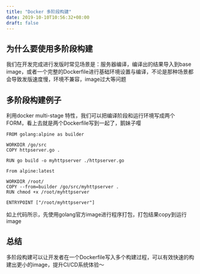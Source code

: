 ```yaml
---
title: "Docker 多阶段构建"
date: 2019-10-10T10:56:32+08:00
draft: false
---
```


## 为什么要使用多阶段构建

我们在开发完成进行发版时常见场景是：服务器编译，编译出的结果导入到base image，或者一个完整的Dockerfile进行基础环境设置与编译，不论是那种场景都会导致发版速度慢，环境不兼容，image过大等问题

## 多阶段构建例子

利用docker multi-stage 特性，我们可以把编译阶段和运行环境写成两个FORM，看上去就是两个Dockerfile写到一起了，鹅妹子嘤

```
FROM golang:alpine as builder

WORKDIR /go/src
COPY httpserver.go .

RUN go build -o myhttpserver ./httpserver.go

From alpine:latest

WORKDIR /root/
COPY --from=builder /go/src/myhttpserver .
RUN chmod +x /root/myhttpserver

ENTRYPOINT ["/root/myhttpserver"]
```

如上代码所示，先使用golang官方image进行程序打包，打包结果copy到运行image

## 总结

多阶段构建可以让开发者在一个Dockerfile写入多个构建过程，可以有效快速的构建出更小的image，提升CI/CD系统体验～
